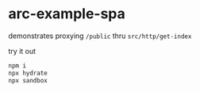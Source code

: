 # arc-example-spa

demonstrates proxying `/public` thru `src/http/get-index`

try it out

```bash
npm i
npx hydrate
npx sandbox
```
